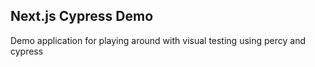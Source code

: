 ## Next.js Cypress Demo

Demo application for playing around with visual testing using percy and cypress